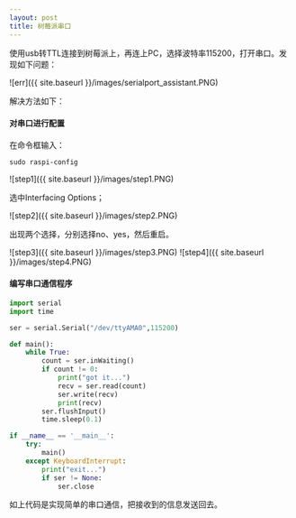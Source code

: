 ```yaml
---
layout: post
title: 树莓派串口
---
```


使用usb转TTL连接到树莓派上，再连上PC，选择波特率115200，打开串口。发现如下问题：

![err]({{ site.baseurl }}/images/serialport_assistant.PNG)

解决方法如下：

#### 对串口进行配置

在命令框输入：  

	sudo raspi-config

![step1]({{ site.baseurl }}/images/step1.PNG)

选中Interfacing Options；

![step2]({{ site.baseurl }}/images/step2.PNG)

出现两个选择，分别选择no、yes，然后重启。

![step3]({{ site.baseurl }}/images/step3.PNG)
![step4]({{ site.baseurl }}/images/step4.PNG)

#### 编写串口通信程序

```python
import serial
import time

ser = serial.Serial("/dev/ttyAMA0",115200)

def main():
    while True:
        count = ser.inWaiting()
        if count != 0:
            print("got it...")
            recv = ser.read(count)
            ser.write(recv)
            print(recv)
        ser.flushInput()
        time.sleep(0.1)

if __name__ == '__main__':
    try:
        main()
    except KeyboardInterrupt:
        print("exit...")
        if ser != None:
            ser.close
```

如上代码是实现简单的串口通信，把接收到的信息发送回去。





